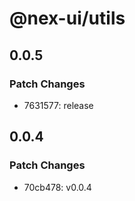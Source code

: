 # @nex-ui/utils

## 0.0.5

### Patch Changes

- 7631577: release

## 0.0.4

### Patch Changes

- 70cb478: v0.0.4
